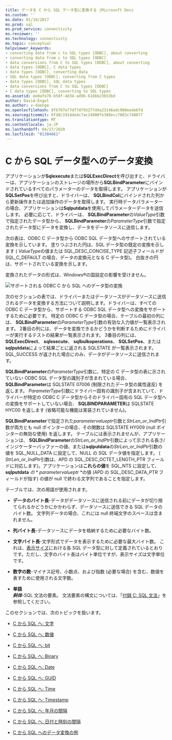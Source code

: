 ```yaml
---
title: データを C から SQL データ型に変換する |Microsoft Docs
ms.custom: ''
ms.date: 01/19/2017
ms.prod: sql
ms.prod_service: connectivity
ms.reviewer: ''
ms.technology: connectivity
ms.topic: conceptual
helpviewer_keywords:
- converting data from c to SQL types [ODBC], about converting
- converting data from c to SQL types [ODBC]
- data conversions from C to SQL types [ODBC], about converting
- data types [ODBC], C data types
- data types [ODBC], converting data
- SQL data types [ODBC], converting from C types
- data types [ODBC], SQL data types
- data conversions from C to SQL types [ODBC]
- C data types [ODBC], converting to SQL types
ms.assetid: ee0afe78-b58f-4d34-ad9b-616bb23653bd
author: David-Engel
ms.author: v-daenge
ms.openlocfilehash: 8fb707e77df7d793277d4a23146adc980eede6fd
ms.sourcegitcommit: 6fd8c1914de4c7ac24900fe388ecc7883c740077
ms.translationtype: MT
ms.contentlocale: ja-JP
ms.lasthandoff: 04/27/2020
ms.locfileid: "81304661"
---
```

# <a name="converting-data-from-c-to-sql-data-types"></a>C から SQL データ型へのデータ変換
アプリケーションが**Sqlexecute**または**SQLExecDirect**を呼び出すと、ドライバーは、アプリケーションのストレージの場所から**SQLBindParameter**にバインドされているすべてのパラメーターのデータを取得します。 アプリケーションが**SQLSetPos**を呼び出すと、ドライバーは、 **SQLBindCol**にバインドされた列から更新操作または追加操作のデータを取得します。 実行時データパラメーターの場合、アプリケーションは**Sqlputdata**を使用してパラメーターデータを送信します。 必要に応じて、ドライバーは、 **SQLBindParameter**の*ValueType*引数で指定されたデータ型から、 **SQLBindParameter**の*ParameterType*引数で指定されたデータ型にデータを変換し、データをデータソースに送信します。  
  
 次の表は、ODBC C データ型から ODBC SQL データ型へのサポートされている変換を示しています。 塗りつぶされた円は、SQL データ型の既定の変換を示します ( *ValueType*の値または SQL_DESC_CONCISE_TYPE 記述子フィールドが SQL_C_DEFAULT の場合、データの変換元となる C データ型)。 白抜きの円は、サポートされている変換を示します。  
  
 変換されたデータの形式は、Windows®の国設定の影響を受けません。  
  
 ![サポートされる ODBC C から SQL へのデータ型の変換](../../../odbc/reference/appendixes/media/apd1b.gif "apd1b")  
  
 次のセクションの表では、ドライバーまたはデータソースがデータソースに送信されるデータを変換する方法について説明します。ドライバーは、すべての ODBC C データ型から、サポートする ODBC SQL データ型への変換をサポートするために必要です。 特定の ODBC C データ型の場合、テーブルの最初の列には、 **SQLBindParameter**の*ParameterType*引数の有効な入力値が一覧表示されます。 2番目の列には、データを変換できるかどうかを判断するためにドライバーが実行するテストの結果が一覧表示されます。 3番目の列には、 **SQLExecDirect**、 **sqlexecute**、 **sqlbulkoperations**、 **SQLSetPos**、または**sqlputdata**によって結果ごとに返される SQLSTATE が一覧表示されます。 SQL_SUCCESS が返された場合にのみ、データがデータソースに送信されます。  
  
 **SQLBindParameter**の*ParameterType*引数に、特定の C データ型の表に示されていない ODBC SQL データ型の識別子が含まれている場合、 **SQLBindParameter**は SQLSTATE 07006 (制限されたデータ型の属性違反) を返します。 *ParameterType*引数にドライバー固有の識別子が含まれていて、ドライバーが特定の ODBC C データ型からそのドライバー固有の SQL データ型への変換をサポートしていない場合、 **SQLBINDPARAMETER**は SQLSTATE HYC00 を返します (省略可能な機能は実装されていません)。  
  
 **SQLBindParameter**で指定された*parametervalueptr*引数と*StrLen_or_IndPtr*引数が両方とも null ポインターの場合、その関数は SQLSTATE HY009 (null ポインターの無効な使用) を返します。 テーブルには表示されませんが、アプリケーションは、 **SQLBindParameter**の*StrLen_or_IndPtr*引数によって示される長さ/インジケーターバッファーの値、または**sqlputdata**の*StrLen_or_IndPtr*引数の値を SQL_NULL_DATA に設定して、NULL の SQL データ値を指定します。 ( *StrLen_or_IndPtr*引数は、APD の SQL_DESC_OCTET_LENGTH_PTR フィールドに対応します)。アプリケーションは**これらの値**を SQL_NTS に設定して、 **sqlputdata** *の* \* *parametervalueptr* \*の値 (APD の SQL_DESC_DATA_PTR フィールドが指す) の値が null で終わる文字列であることを指定します。  
  
 テーブルでは、次の用語が使用されます。  
  
-   **データのバイト長**-データがデータソースに送信される前にデータが切り捨てられるかどうかにかかわらず、データソースに送信できる SQL データのバイト数。 文字列データの場合、これには null 終端文字のスペースは含まれません。  
  
-   **列バイト長**-データソースにデータを格納するために必要なバイト数。  
  
-   **文字バイト長**-文字形式でデータを表示するために必要な最大バイト数。 これは、[表示サイズ](../../../odbc/reference/appendixes/display-size.md)における各 SQL データ型に対して定義されているとおりです。ただし、文字のバイト長はバイト単位ですが、表示サイズは文字単位です。  
  
-   **数字の数**-マイナス記号、小数点、および指数 (必要な場合) を含む、数値を表すために使用される文字数。  
  
-   **単語**   
     ***斜体***-SQL 文法の要素。 文法要素の構文については、「[付録 C: SQL 文法](../../../odbc/reference/appendixes/appendix-c-sql-grammar.md)」を参照してください。  
  
 このセクションでは、次のトピックを扱います。  
  
-   [C から SQL へ: 文字](../../../odbc/reference/appendixes/c-to-sql-character.md)  
  
-   [C から SQL へ: 数値](../../../odbc/reference/appendixes/c-to-sql-numeric.md)  
  
-   [C から SQL へ: bit](../../../odbc/reference/appendixes/c-to-sql-bit.md)  
  
-   [C から SQL へ: Binary](../../../odbc/reference/appendixes/c-to-sql-binary.md)  
  
-   [C から SQL へ: Date](../../../odbc/reference/appendixes/c-to-sql-date.md)  
  
-   [C から SQL へ: GUID](../../../odbc/reference/appendixes/c-to-sql-guid.md)  
  
-   [C から SQL へ: Time](../../../odbc/reference/appendixes/c-to-sql-time.md)  
  
-   [C から SQL へ: Timestamp](../../../odbc/reference/appendixes/c-to-sql-timestamp.md)  
  
-   [C から SQL へ: 年月の間隔](../../../odbc/reference/appendixes/c-to-sql-year-month-intervals.md)  
  
-   [C から SQL へ: 日付と時刻の間隔](../../../odbc/reference/appendixes/c-to-sql-day-time-intervals.md)  
  
-   [C から SQL へのデータ変換の例](../../../odbc/reference/appendixes/c-to-sql-data-conversion-examples.md)
